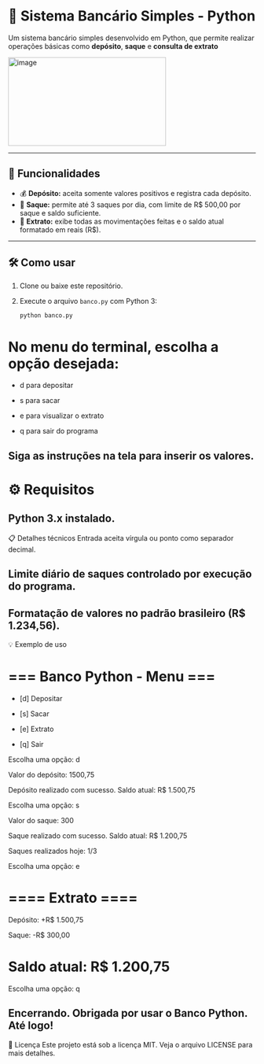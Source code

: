 # 🏦 Sistema Bancário Simples - Python

Um sistema bancário simples desenvolvido em Python, que permite realizar operações básicas como **depósito**, **saque** e **consulta de extrato**

   <img width="321" height="180" alt="image" src="https://github.com/user-attachments/assets/e8bff432-68eb-4a8a-836b-6bdb178103b5" />


---

## 🚀 Funcionalidades

- 💰 **Depósito:** aceita somente valores positivos e registra cada depósito.  
- 🏧 **Saque:** permite até 3 saques por dia, com limite de R$ 500,00 por saque e saldo suficiente.  
- 📄 **Extrato:** exibe todas as movimentações feitas e o saldo atual formatado em reais (R$).

---

## 🛠 Como usar

1. Clone ou baixe este repositório.  
2. Execute o arquivo `banco.py` com Python 3:

   ```bash
   python banco.py
# No menu do terminal, escolha a opção desejada:

- d para depositar

- s para sacar

- e para visualizar o extrato

- q para sair do programa

Siga as instruções na tela para inserir os valores.
--
# ⚙️ Requisitos
Python 3.x instalado.
--

📋 Detalhes técnicos
Entrada aceita vírgula ou ponto como separador decimal.

Limite diário de saques controlado por execução do programa.
--

Formatação de valores no padrão brasileiro (R$ 1.234,56).
--

💡 Exemplo de uso

# === Banco Python - Menu ===

- [d] Depositar

- [s] Sacar

- [e] Extrato

- [q] Sair

Escolha uma opção: d

Valor do depósito: 1500,75

Depósito realizado com sucesso. Saldo atual: R$ 1.500,75

Escolha uma opção: s

Valor do saque: 300

Saque realizado com sucesso. Saldo atual: R$ 1.200,75

Saques realizados hoje: 1/3

Escolha uma opção: e

# ==== Extrato ====
Depósito: +R$ 1.500,75

Saque: -R$ 300,00

Saldo atual: R$ 1.200,75
=================

Escolha uma opção: q

Encerrando. Obrigada por usar o Banco Python. Até logo!
--


📄 Licença
Este projeto está sob a licença MIT. Veja o arquivo LICENSE para mais detalhes.
